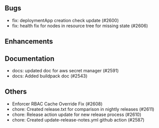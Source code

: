 ## Bugs
- fix: deploymentApp creation check update (#2600)
- fix: health fix for nodes in resource tree for missing state (#2606)
## Enhancements
## Documentation
- docs: updated doc for aws secret manager  (#2591)
- docs: Added buildpack doc (#2543)
## Others
- Enforcer RBAC Cache Override Fix (#2608)
- chore: Created release.txt for comparison in nightly releases (#2611)
- chore: Release action update for new release process (#2610)
- chore: Created update-release-notes.yml github action (#2587)
